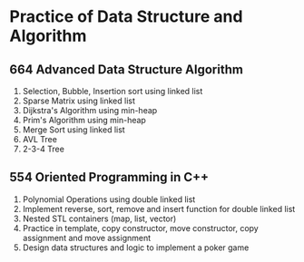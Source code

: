 # Practice of Data Structure and Algorithm

## 664 Advanced Data Structure Algorithm

1. Selection, Bubble, Insertion sort using linked list
2. Sparse Matrix using linked list
3. Dijkstra's Algorithm using min-heap
4. Prim's Algorithm using min-heap
5. Merge Sort using linked list
6. AVL Tree
7. 2-3-4 Tree

## 554 Oriented Programming in C++

1. Polynomial Operations using double linked list
2. Implement reverse, sort, remove and insert function for double linked list
3. Nested STL containers (map, list, vector)
4. Practice in template, copy constructor, move constructor, copy assignment and move assignment
5. Design data structures and logic to implement a poker game
